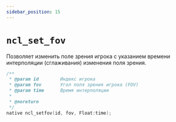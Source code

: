 ```yaml
---
sidebar_position: 15
---
```


# `ncl_set_fov`

Позволяет изменить поле зрения игрока с указанием времени интерполяции (сглаживания) изменения поля зрения.

```c title="Сигнатура"
/**
 * @param id    	Индекс игрока
 * @param fov   	Угол поля зрения игрока (FOV)
 * @param time  	Время интерполяции
 *
 * @noreturn
 */
native ncl_setfov(id, fov, Float:time);
```